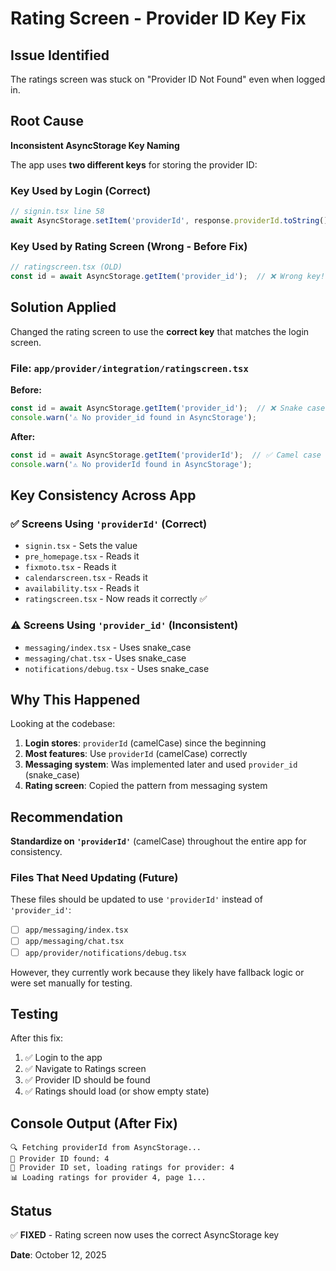 # Rating Screen - Provider ID Key Fix

## Issue Identified
The ratings screen was stuck on "Provider ID Not Found" even when logged in.

## Root Cause
**Inconsistent AsyncStorage Key Naming**

The app uses **two different keys** for storing the provider ID:

### Key Used by Login (Correct)
```typescript
// signin.tsx line 58
await AsyncStorage.setItem('providerId', response.providerId.toString());
```

### Key Used by Rating Screen (Wrong - Before Fix)
```typescript
// ratingscreen.tsx (OLD)
const id = await AsyncStorage.getItem('provider_id');  // ❌ Wrong key!
```

## Solution Applied
Changed the rating screen to use the **correct key** that matches the login screen.

### File: `app/provider/integration/ratingscreen.tsx`

**Before:**
```typescript
const id = await AsyncStorage.getItem('provider_id');  // ❌ Snake case
console.warn('⚠️ No provider_id found in AsyncStorage');
```

**After:**
```typescript
const id = await AsyncStorage.getItem('providerId');  // ✅ Camel case
console.warn('⚠️ No providerId found in AsyncStorage');
```

## Key Consistency Across App

### ✅ Screens Using `'providerId'` (Correct)
- `signin.tsx` - Sets the value
- `pre_homepage.tsx` - Reads it
- `fixmoto.tsx` - Reads it
- `calendarscreen.tsx` - Reads it
- `availability.tsx` - Reads it
- `ratingscreen.tsx` - Now reads it correctly ✅

### ⚠️ Screens Using `'provider_id'` (Inconsistent)
- `messaging/index.tsx` - Uses snake_case
- `messaging/chat.tsx` - Uses snake_case
- `notifications/debug.tsx` - Uses snake_case

## Why This Happened
Looking at the codebase:
1. **Login stores**: `providerId` (camelCase) since the beginning
2. **Most features**: Use `providerId` (camelCase) correctly
3. **Messaging system**: Was implemented later and used `provider_id` (snake_case)
4. **Rating screen**: Copied the pattern from messaging system

## Recommendation
**Standardize on `'providerId'`** (camelCase) throughout the entire app for consistency.

### Files That Need Updating (Future)
These files should be updated to use `'providerId'` instead of `'provider_id'`:
- [ ] `app/messaging/index.tsx`
- [ ] `app/messaging/chat.tsx`
- [ ] `app/provider/notifications/debug.tsx`

However, they currently work because they likely have fallback logic or were set manually for testing.

## Testing
After this fix:
1. ✅ Login to the app
2. ✅ Navigate to Ratings screen
3. ✅ Provider ID should be found
4. ✅ Ratings should load (or show empty state)

## Console Output (After Fix)
```
🔍 Fetching providerId from AsyncStorage...
📱 Provider ID found: 4
🎯 Provider ID set, loading ratings for provider: 4
📊 Loading ratings for provider 4, page 1...
```

## Status
✅ **FIXED** - Rating screen now uses the correct AsyncStorage key

**Date**: October 12, 2025
